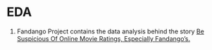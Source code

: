 # EDA
1. Fandango Project contains the data analysis behind the story <a href="https://fivethirtyeight.com/features/fandango-movies-ratings/">Be Suspicious Of Online Movie Ratings, Especially Fandango’s.</a>

